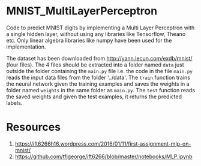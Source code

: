 # MNIST_MultiLayerPerceptron
Code to predict MNIST digits by implementing a Multi Layer Perceptron with a single hidden layer, without using any libraries like Tensorflow, Theano etc. Only linear algebra libraries like numpy have been used for the implementation.

The dataset has been downloaded from http://yann.lecun.com/exdb/mnist/ (four files). The 4 files should be extracted into a folder named `data` just outside the folder containing the `main.py` file i.e. the code in the file `main.py` reads the input data files from the folder '../data'. The `train` function trains the neural network given the training examples and saves the weights in a folder named `weights` in the same folder as `main.py`. The `test` function reads the saved weights and given the test examples, it returns the predicted labels.

# Resources
1. https://ift6266h16.wordpress.com/2016/01/11/first-assignment-mlp-on-mnist/
2. https://github.com/tfjgeorge/ift6266/blob/master/notebooks/MLP.ipynb
